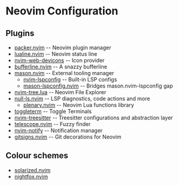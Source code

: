 # Neovim Configuration

## Plugins

- [packer.nvim](https://github.com/wbthomason/packer.nvim) -- Neovim plugin manager
- [lualine.nvim](https://github.com/nvim-lualine/lualine.nvim) -- Neovim status line
- [nvim-web-devicons](https://github.com/kyazdani42/nvim-web-devicons) -- Icon provider
- [bufferline.nvim](https://github.com/akinsho/bufferline.nvim) -- A snazzy bufferline
- [mason.nvim](https://github.com/williamboman/mason.nvim) -- External tooling manager
    - [nvim-lspconfig](https://github.com/neovim/nvim-lspconfig) -- Built-in LSP configs
    - [mason-lspconfig.nvim](https://github.com/williamboman/mason-lspconfig.nvim) -- Bridges mason.nvim-lspconfig gap 
- [nvim-tree.lua](https://github.com/kyazdani42/nvim-tree.lua) -- Neovim File Explorer
- [null-ls.nvim](https://github.com/jose-elias-alvarez/null-ls.nvim) -- LSP diagnostics, code actions and more
    - [plenary.nvim](https://github.com/nvim-lua/plenary.nvim) -- Neovim Lua functions library
- [toggleterm](https://github.com/akinsho/toggleterm.nvim) -- Toggle Terminals
- [nvim-treesitter](https://github.com/nvim-treesitter/nvim-treesitter) -- Treesitter configurations and abstraction layer
- [telescope.nvim](https://github.com/nvim-telescope/telescope.nvim) -- Fuzzy finder
- [nvim-notify](https://github.com/rcarriga/nvim-notify) -- Notification manager
- [gitsigns.nvim](https://github.com/lewis6991/gitsigns.nvim) -- Git decorations for Neovim

## Colour schemes

- [solarized.nvim](https://github.com/shaunsingh/solarized.nvim)
- [nightfox.nvim](https://github.com/edeneast/nightfox.nvim)


